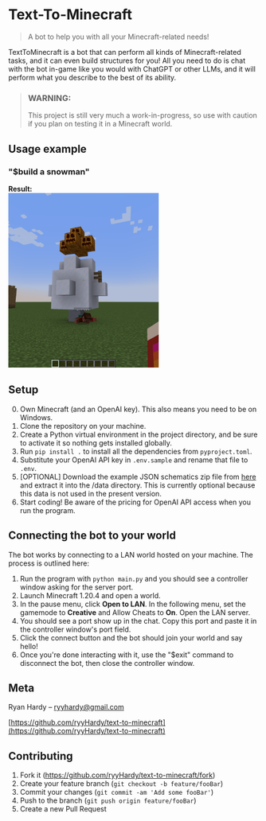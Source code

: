 # Text-To-Minecraft
>
> A bot to help you with all your Minecraft-related needs!

TextToMinecraft is a bot that can perform all kinds of Minecraft-related tasks, and it can even build structures for you! All you need to do is chat with the bot in-game like you would with ChatGPT or other LLMs, and it will perform what you describe to the best of its ability.

> ### WARNING:
> 
> This project is still very much a work-in-progress, so use with caution if you plan on testing it in a Minecraft world.
<!--
![](header.png)

## Installation

OS X & Linux:

```sh
npm install my-crazy-module --save
```

Windows:

```sh
edit autoexec.bat
```
-->
## Usage example

### "$build a snowman"

**Result:**\
<img src="assets/he_built_a_snowman.png" width=60%>

## Setup

0. Own Minecraft (and an OpenAI key). This also means you need to be on Windows.
1. Clone the repository on your machine.
2. Create a Python virtual environment in the project directory, and be sure to activate it so nothing gets installed globally.
3. Run ``pip install .`` to install all the dependencies from ``pyproject.toml``.
4. Substitute your OpenAI API key in ``.env.sample`` and rename that file to ``.env``.
5. \[OPTIONAL] Download the example JSON schematics zip file from [here](https://drive.google.com/drive/folders/1q03E-f1bOjCPomgHZ7Lgc39NZP9RZczs?usp=sharing) and extract it into the /data directory. This is currently optional because this data is not used in the present version.
6. Start coding! Be aware of the pricing for OpenAI API access when you run the program.

## Connecting the bot to your world

The bot works by connecting to a LAN world hosted on your machine. The process is outlined here:

1. Run the program with ``python main.py`` and you should see a controller window asking for the server port.
2. Launch Minecraft 1.20.4 and open a world.
3. In the pause menu, click **Open to LAN**. In the following menu, set the gamemode to **Creative** and Allow Cheats to **On**. Open the LAN server.
4. You should see a port show up in the chat. Copy this port and paste it in the controller window's port field.
5. Click the connect button and the bot should join your world and say hello!
6. Once you're done interacting with it, use the "\$exit" command to disconnect the bot, then close the controller window.
<!--
## Release History

* 0.2.1
  * CHANGE: Update docs (module code remains unchanged)
* 0.2.0
  * CHANGE: Remove `setDefaultXYZ()`
  * ADD: Add `init()`
* 0.1.1
  * FIX: Crash when calling `baz()` (Thanks @GenerousContributorName!)
* 0.1.0
  * The first proper release
  * CHANGE: Rename `foo()` to `bar()`
* 0.0.1
  * Work in progress
-->
## Meta

Ryan Hardy – <ryyhardy@gmail.com>

[https://github.com/ryyHardy/text-to-minecraft](https://github.com/ryyHardy/text-to-minecraft)

## Contributing

1. Fork it (<https://github.com/ryyHardy/text-to-minecraft/fork>)
2. Create your feature branch (`git checkout -b feature/fooBar`)
3. Commit your changes (`git commit -am 'Add some fooBar'`)
4. Push to the branch (`git push origin feature/fooBar`)
5. Create a new Pull Request
